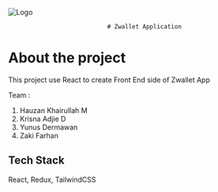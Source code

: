 

![Logo](https://camo.githubusercontent.com/72d4e416bd802a1abc16d86e9d7d7a62318fca378d103f97fda207ef7d61463d/68747470733a2f2f7974332e67677068742e636f6d2f7974632f414b65644f4c543759443978365069522d4366624262464333777a3257617469495a4672495f4930762d366b3d733930302d632d6b2d63307830306666666666662d6e6f2d726a)


                                # Zwallet Application




# About the project

This project use React to create Front End side of Zwallet App 

Team    :
1. Hauzan Khairullah M
2. Krisna Adjie D
3. Yunus Dermawan
4. Zaki Farhan
## Tech Stack

React, Redux, TailwindCSS

